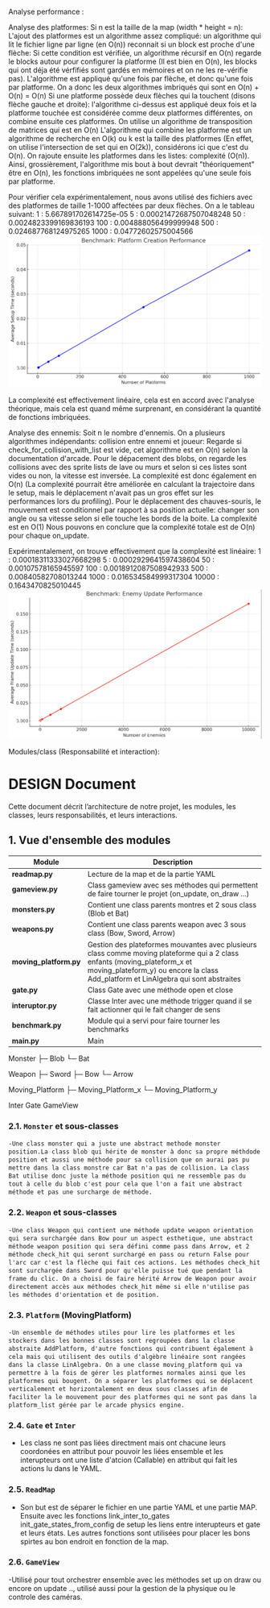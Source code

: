 Analyse performance :

Analyse des platformes:
Si n est la taille de la map (width * height = n):
L'ajout des platformes est un algorithme assez compliqué: un algorithme qui lit le fichier ligne par ligne (en O(n)) reconnait si un block est proche d'une flèche:
Si cette condition est vérifiée, un algorithme récursif en O(n) regarde le blocks autour pour configurer la platforme (Il est bien en O(n), les blocks
qui ont déja été vérfifiés sont gardés en mémoires et on ne les re-vérifie pas).
L'algorithme est appliqué qu'une fois par flèche, et donc qu'une fois par platforme. On a donc les deux algorithmes imbriqués qui sont en O(n) + O(n) = O(n)
Si une platforme possède deux flèches qui la touchent (disons flèche gauche et droite):
l'algorithme ci-dessus est appliqué deux fois et la platforme touchée est considérée comme deux platformes différentes, on combine ensuite ces platformes.
On utilise un algorithme de transposition de matrices qui est en O(n)
L'algorithme qui combine les platforme est un algorithme de recherche en O(k) ou k est la taille des platformes (En effet, on utilise l'intersection de set qui en O(2k)), considérons ici que c'est du O(n).
On rajoute ensuite les platformes dans les listes: complexité (O(n)).
Ainsi, grossièrement, l'algorithme mis bout à bout devrait "théoriquement" être en O(n), les fonctions imbriquées ne sont appelées qu'une seule fois par platforme.

Pour vérifier cela expérimentalement, nous avons utilisé des fichiers avec des platformes de taille 1-1000 affectées par deux flèches.
On a le tableau suivant:
1 : 5.667891702614725e-05
5 : 0.00021472687507048248
50 : 0.0024823399169836193
100 : 0.004888056499999948
500 : 0.024687768124975265
1000 : 0.04772602575004566
![Benchmark Platforms](benchmark_platforms.png)


La complexité est effectivement linéaire, cela est en accord avec l'analyse théorique, mais cela est quand même surprenant, en considérant la quantité de fonctions imbriquées.

Analyse des ennemis:
Soit n le nombre d'ennemis.
On a plusieurs algorithmes indépendants:
collision entre ennemi et joueur: Regarde si check_for_collision_with_list est vide, cet algorithme est en O(n) selon la documentation d'arcade.
Pour le dépacement des blobs, on regarde les collisions avec des sprite lists de lave ou murs et selon si ces listes sont vides ou non, la vitesse est inversée.
La complexité est donc également en O(n) (La complexité pourrait être améliorée en calculant la trajectoire dans le setup, mais le déplacement n'avait pas un gros effet sur
les performances lors du profiling).
Pour le déplacement des chauves-souris, le mouvement est conditionnel par rapport à sa position actuelle: changer son angle ou sa vitesse selon si elle touche les bords
de la boite. La complexité est en O(1)
Nous pouvons en conclure que la complexité totale est de O(n) pour chaque on_update.

Expérimentalement, on trouve effectivement que la complexité est linéaire:
1 : 0.00018311333027668298
5 : 0.0002929641597438604
50 : 0.00107578165945597
100 : 0.0018912087508942933
500 : 0.00840582708013244
1000 : 0.016534584999317304
10000 : 0.1643470825010445
![Benchmark Enemies](benchmark_enemies.png)


Modules/class (Responsabilité et interaction):

# DESIGN Document

Cette document décrit l’architecture de notre projet, les modules, les classes, leurs responsabilités, et leurs interactions.


## 1. Vue d'ensemble des modules

| Module                  | Description                                                                   
| ----------------------- | ----------------------------------------------------------------------------- 
| **readmap.py**          | Lecture de la map et de la partie YAML                                        
| **gameview.py**         | Class gameview avec ses méthodes qui permettent de faire tourner le projet (on_update, on_draw ...)
| **monsters.py**         | Contient une class parents montres et 2 sous class (Blob et Bat)                   
| **weapons.py**          | Contient une class parents weapon avec 3 sous class (Bow, Sword, Arrow)                    
| **moving_platform.py**  | Gestion des plateformes mouvantes avec plusieurs class comme moving plateforme qui a 2 class enfants (moving_plateform_x et moving_plateform_y) ou encore la class Add_platform et LinAlgebra qui sont abstraites                   
| **gate.py**             | Class Gate avec une méthode open et close                    
| **interuptor.py**       | Classe Inter avec une méthode trigger quand il se fait actionner qui le fait changer de sens       
| **benchmark.py**        | Module qui a servi pour faire tourner les benchmarks         
| **main.py**             | Main                          


Monster 
├─ Blob
└─ Bat

Weapon 
├─ Sword
├─ Bow
└─ Arrow

Moving_Platform 
├─ Moving_Platform_x
└─ Moving_Platform_y

Inter 
Gate 
GameView


### 2.1. `Monster` et sous-classes
    -Une class monster qui a juste une abstract methode monster position.La class blob qui hérite de monster à donc sa propre méthdode position et aussi une méthode pour sa collision que on aurai pas pu mettre dans la class monstre car Bat n'a pas de collision. La class Bat utilise donc juste la méthode position qui ne ressemble pas du tout à celle du blob c'est pour cela que l'on a fait une abstract méthode et pas une surcharge de méthode.

### 2.2. `Weapon` et sous-classes
    -Une class Weapon qui contient une méthode update weapon orientation qui sera surchargée dans Bow pour un aspect esthetique, une abstract méthode weapon position qui sera défini comme pass dans Arrow, et 2 méthode check_hit qui seront surchargé en pass ou return False pour l'arc car c'est la flèche qui fait ces actions. Les méthodes check_hit sont surchargée dans Sword pour qu'elle puisse tué que pendant la frame du clic. On a choisi de faire hérité Arrow de Weapon pour avoir directement accès aux méthodes check_hit même si elle n'utilise pas les méthodes d'orientation et de position.  

### 2.3. `Platform` (MovingPlatform)
    -Un ensemble de méthodes utiles pour lire les platformes et les stockers dans les bonnes classes sont regroupées dans la classe abstraite AddPlatform, d'autre fonctions qui contribuent également à cela mais qui utilisent des outils d'algèbre linéaire sont rangées dans la classe LinAlgebra. On a une classe moving_platform qui va permettre à la fois de gérer les platformes normales ainsi que les platformes qui bougent. On a séparer les platformes qui se déplacent verticalement et horizontalement en deux sous classes afin de faciliter la le mouvement pour des platformes qui ne sont pas dans la platform_list gérée par le arcade physics engine.


### 2.4. `Gate` et `Inter`
 - Les class ne sont pas liées directment mais ont chacune leurs coordonées en attribut pour pouvoir les liées ensemble et les interupteurs ont une liste d'atcion (Callable) en attribut qui fait les actions lu dans le YAML.

### 2.5. `ReadMap`
- Son but est de séparer le fichier en une partie YAML et une partie MAP. Ensuite avec les fonctions link_inter_to_gates init_gate_states_from_config de setup les liens entre interupteurs et gate et leurs états. Les autres fonctions sont utilisées pour placer les bons spirtes au bon endroit en fonction de la map.

### 2.6. `GameView`
 -Utilisé pour tout orchestrer ensemble avec les méthodes set up on draw ou encore on update .., utilisé aussi pour la gestion de la physique ou le controle des caméras.





[def]: image.png